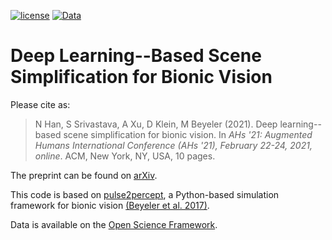 [![license](https://img.shields.io/badge/License-BSD%203--Clause-blue.svg)](https://github.com/uwescience/pulse2percept/blob/master/LICENSE)
[![Data](https://img.shields.io/badge/data-osf.io-lightgrey.svg)](https://osf.io/s2udz/)

# Deep Learning--Based Scene Simplification for Bionic Vision

Please cite as:

> N Han, S Srivastava, A Xu, D Klein, M Beyeler (2021). Deep learning--based scene simplification for bionic vision. In *AHs '21: Augmented Humans International Conference (AHs '21), February 22-24, 2021, online*. ACM, New York, NY, USA, 10 pages.

The preprint can be found on [arXiv](https://arxiv.org/abs/2102.00297).

This code is based on [pulse2percept](https://github.com/uwescience/pulse2percept),
a Python-based simulation framework for bionic vision
[(Beyeler et al. 2017)](https://doi.org/10.25080/shinma-7f4c6e7-00c).

Data is available on the [Open Science Framework](https://osf.io/s2udz/).
